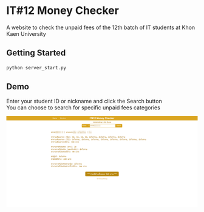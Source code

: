 # IT#12 Money Checker

A website to check the unpaid fees of the 12th batch of IT students at Khon Kaen University

## Getting Started

```bash
python server_start.py
```

## Demo

Enter your student ID or nickname and click the Search button\
You can choose to search for specific unpaid fees categories

![alt text](demo/screenshot.png)
